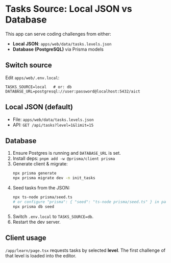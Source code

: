 # Tasks Source: Local JSON vs Database

This app can serve coding challenges from either:
- **Local JSON**: `apps/web/data/tasks.levels.json`
- **Database (PostgreSQL)** via Prisma models

## Switch source

Edit `apps/web/.env.local`:
```
TASKS_SOURCE=local   # or: db
DATABASE_URL=postgresql://user:password@localhost:5432/aict
```

## Local JSON (default)
- File: `apps/web/data/tasks.levels.json`
- API: `GET /api/tasks?level=1&limit=15`

## Database
1. Ensure Postgres is running and `DATABASE_URL` is set.
2. Install deps: `pnpm add -w @prisma/client prisma`
3. Generate client & migrate:
   ```bash
   npx prisma generate
   npx prisma migrate dev -n init_tasks
   ```
4. Seed tasks from the JSON:
   ```bash
   npx ts-node prisma/seed.ts
   # or configure "prisma": { "seed": "ts-node prisma/seed.ts" } in package.json
   npx prisma db seed
   ```
5. Switch `.env.local` to `TASKS_SOURCE=db`.
6. Restart the dev server.

## Client usage
`/app/learn/page.tsx` requests tasks by selected **level**. The first challenge of that level is loaded into the editor.
